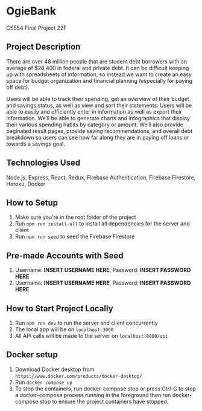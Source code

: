 # OgieBank

CS554 Final Project 22F

## Project Description
There are over 48 million people that are student debt borrowers with an average of $28,400 in federal and private debt. It can be difficult keeping up with spreadsheets of information, so instead we want to create an easy space for budget organization and financial planning (especially for paying off debt). 

Users will be able to track their spending, get an overview of their budget and savings status, as well as view and sort their statements. Users will be able to easily and efficiently enter in information as well as export their information. We’ll be able to generate charts and infographics that display their various spending habits by category or amount. We’ll also provide paginated result pages, provide saving recommendations, and overall debt breakdown so users can see how far along they are in paying off loans or towards a savings goal. 

## Technologies Used
Node.js, Express, React, Redux, Firebase Authentication, Firebase Firestore, Heroku, Docker

## How to Setup

1. Make sure you're in the root folder of the project
2. Run `npm run install-all` to install all dependencies for the server and client
3. Run `npm run seed` to seed the Firebase Firestore

## Pre-made Accounts with Seed
1. Username: **INSERT USERNAME HERE**, Password: **INSERT PASSWORD HERE**
1. Username: **INSERT USERNAME HERE**, Password: **INSERT PASSWORD HERE**

## How to Start Project Locally

1. Run `npm run dev` to run the server and client concurrently
2. The local app will be on `localhost:3000`
3. All API calls will be made to the server on `localhost:8080/api`

## Docker setup

1. Download Docker desktop from `https://www.docker.com/products/docker-desktop/`
2. Run `docker compose up`
3. To stop the containers, run docker-compose stop or press Ctrl-C to stop a docker-compose process running in the foreground then run docker-compose stop to ensure the project containers have stopped.